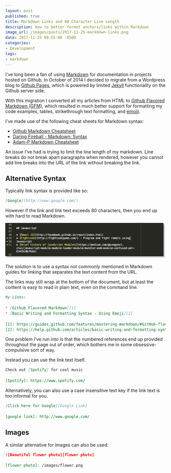 ```yaml
---
layout: post
published: true
title: Markdown Links and 80 Character Line Length
description: How to better format anchors/links within Markdown
image_url: /images/posts/2017-11-25-markdown-links.png
date: 2017-11-25 09:55:00 -0500
categories:
- Development
tags:
- markdown
---
```


I've long been a fan of using [Markdown] for documentation in projects
hosted on Github. In October of 2014 I decided to migrate from a Wordpress
blog to [Github Pages], which is powered by limited [Jekyll]
functionality on the Github server side.

With this migration I converted all my articles from HTML to
[Github Flavored Markdown (GFM)], which resulted in much better support for
formatting my code examples, tables, strikethrough text formatting, and
[emojii][Github Markdown - Emojii].

I've made use of the following cheat sheets for Markdown syntax:

* [Github Markdown Cheatsheet]
* [Daring Fireball - Markdown: Syntax]
* [Adam-P Markdown Cheatsheet]

An issue I've had is trying to limit the line length of my markdown. Line
breaks do not break apart paragraphs when rendered, however you cannot add line
breaks into the URL of the link without breaking the link.

## Alternative Syntax

Typically link syntax is provided like so:

```markdown
[Google](http://www.google.com/)
```

However if the link and link text exceeds 80 characters, then you end up with
hard to read Markdown.

![Link exceeding limit][Sublime example of link exceeding 80 character limit]

The solution is to use a syntax not commonly mentioned in Markdown guides for
linking that separates the text content from the URL.

The links may still wrap at the bottom of the document, but at least the
content is easy to read in plain text, even on the command line.

``` markdown
My Links:

* [Github Flavored Markdown][1]
* [Basic Writing and Formatting Syntax - Using Emoji][2]

[1]: https://guides.github.com/features/mastering-markdown/#GitHub-flavored-markdown
[2]: https://help.github.com/articles/basic-writing-and-formatting-syntax/#using-emoji
```

One problem I've run into is that the numbered references end up provided
throughout the page out of order, which bothers me in some obsessive-compulsive
sort of way.

Instead you can use the link text itself.

``` markdown
Check out [Spotify] for cool music

[Spotify]: https://www.spotify.com/
```

Alternatively, you can also use a case insensitive text key if the link text is
too informal for you.

``` markdown
[Click here for Google][Google Link]

[google link]: http://www.google.com/
```

## Images

A similar alternative for images can also be used:

``` markdown
![Beautiful flower photo][flower photo]

[flower photo]: /images/flower.png
```

[Markdown]: https://en.wikipedia.org/wiki/Markdown
[Github Pages]: https://help.github.com/articles/what-is-github-pages/
[Jekyll]: https://jekyllrb.com/
[Github Flavored Markdown (GFM)]: https://guides.github.com/features/mastering-markdown/#GitHub-flavored-markdown
[Github Markdown - Emojii]: https://help.github.com/articles/basic-writing-and-formatting-syntax/#using-emoji
[Github Markdown Cheatsheet]: https://guides.github.com/pdfs/markdown-cheatsheet-online.pdf
[Daring Fireball - Markdown: Syntax]: https://daringfireball.net/projects/markdown/syntax
[Adam-P Markdown Cheatsheet]: https://github.com/adam-p/markdown-here/wiki/Markdown-Cheatsheet
[Sublime example of link exceeding 80 character limit]: /images/posts/2017-11-25-markdown-links.png
